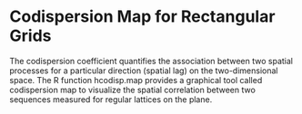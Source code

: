 # Codispersion Map for Rectangular Grids

The codispersion coefficient quantifies the association between two spatial processes for a particular direction (spatial lag) on the two-dimensional space. The R function hcodisp.map provides a graphical tool called codispersion map to visualize the spatial correlation between two sequences measured for regular lattices on the plane.
